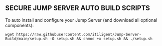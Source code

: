 
## SECURE JUMP SERVER AUTO BUILD SCRIPTS 
To auto install and configure your Jump Server (and download all optional components):

    wget https://raw.githubusercontent.com/itiligent/Jump-Server-Build/main/setup.sh -O setup.sh && chmod +x setup.sh && ./setup.sh
    
